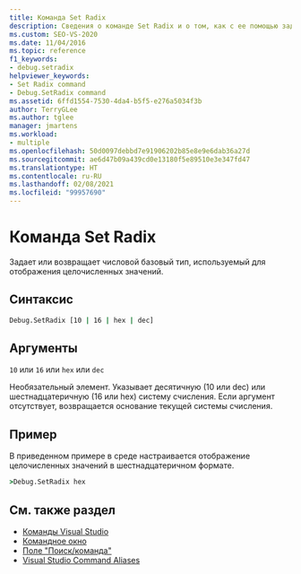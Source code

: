 ```yaml
---
title: Команда Set Radix
description: Сведения о команде Set Radix и о том, как с ее помощью задать или вернуть числовой базовый тип, используемый для отображения целочисленных значений.
ms.custom: SEO-VS-2020
ms.date: 11/04/2016
ms.topic: reference
f1_keywords:
- debug.setradix
helpviewer_keywords:
- Set Radix command
- Debug.SetRadix command
ms.assetid: 6ffd1554-7530-4da4-b5f5-e276a5034f3b
author: TerryGLee
ms.author: tglee
manager: jmartens
ms.workload:
- multiple
ms.openlocfilehash: 50d0097debbd7e91906202b85e8e9e6dab36a27d
ms.sourcegitcommit: ae6d47b09a439cd0e13180f5e89510e3e347fd47
ms.translationtype: HT
ms.contentlocale: ru-RU
ms.lasthandoff: 02/08/2021
ms.locfileid: "99957690"
---
```

# <a name="set-radix-command"></a>Команда Set Radix
Задает или возвращает числовой базовый тип, используемый для отображения целочисленных значений.

## <a name="syntax"></a>Синтаксис

```cmd
Debug.SetRadix [10 | 16 | hex | dec]
```

## <a name="arguments"></a>Аргументы
`10` или `16` или `hex` или `dec`

Необязательный элемент. Указывает десятичную (10 или dec) или шестнадцатеричную (16 или hex) систему счисления. Если аргумент отсутствует, возвращается основание текущей системы счисления.

## <a name="example"></a>Пример
В приведенном примере в среде настраивается отображение целочисленных значений в шестнадцатеричном формате.

```cmd
>Debug.SetRadix hex
```

## <a name="see-also"></a>См. также раздел

- [Команды Visual Studio](../../ide/reference/visual-studio-commands.md)
- [Командное окно](../../ide/reference/command-window.md)
- [Поле "Поиск/команда"](../../ide/find-command-box.md)
- [Visual Studio Command Aliases](../../ide/reference/visual-studio-command-aliases.md)